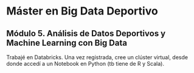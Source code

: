 # Máster en Big Data Deportivo
## Módulo 5. Análisis de Datos Deportivos y Machine Learning con Big Data

Trabajé en Databricks.
Una vez registrada, cree un clúster virtual, desde donde accedí a un Notebook en Python (tb tiene de R y Scala).
